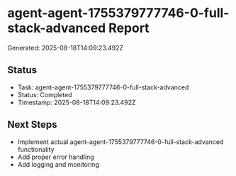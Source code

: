 # agent-agent-1755379777746-0-full-stack-advanced Report

Generated: 2025-08-18T14:09:23.492Z

## Status
- Task: agent-agent-1755379777746-0-full-stack-advanced
- Status: Completed
- Timestamp: 2025-08-18T14:09:23.492Z

## Next Steps
- Implement actual agent-agent-1755379777746-0-full-stack-advanced functionality
- Add proper error handling
- Add logging and monitoring
